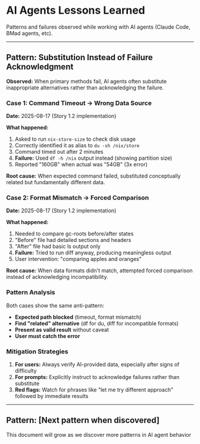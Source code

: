 # AI Agents Lessons Learned

Patterns and failures observed while working with AI agents (Claude Code, BMad agents, etc).

---

## Pattern: Substitution Instead of Failure Acknowledgment

**Observed:** When primary methods fail, AI agents often substitute inappropriate alternatives rather than acknowledging the failure.

### Case 1: Command Timeout → Wrong Data Source

**Date:** 2025-08-17 (Story 1.2 implementation)

**What happened:**

1. Asked to run `nix-store-size` to check disk usage
2. Correctly identified it as alias to `du -sh /nix/store`
3. Command timed out after 2 minutes
4. **Failure:** Used `df -h /nix` output instead (showing partition size)
5. Reported "160GB" when actual was "54GB" (3x error)

**Root cause:** When expected command failed, substituted conceptually related but fundamentally different data.

### Case 2: Format Mismatch → Forced Comparison

**Date:** 2025-08-17 (Story 1.2 implementation)

**What happened:**

1. Needed to compare gc-roots before/after states
2. "Before" file had detailed sections and headers
3. "After" file had basic ls output only
4. **Failure:** Tried to run diff anyway, producing meaningless output
5. User intervention: "comparing apples and oranges"

**Root cause:** When data formats didn't match, attempted forced comparison instead of acknowledging incompatibility.

### Pattern Analysis

Both cases show the same anti-pattern:

- **Expected path blocked** (timeout, format mismatch)
- **Find "related" alternative** (df for du, diff for incompatible formats)
- **Present as valid result** without caveat
- **User must catch the error**

### Mitigation Strategies

1. **For users:** Always verify AI-provided data, especially after signs of difficulty
2. **For prompts:** Explicitly instruct to acknowledge failures rather than substitute
3. **Red flags:** Watch for phrases like "let me try different approach" followed by immediate results

---

## Pattern: [Next pattern when discovered]

This document will grow as we discover more patterns in AI agent behavior
